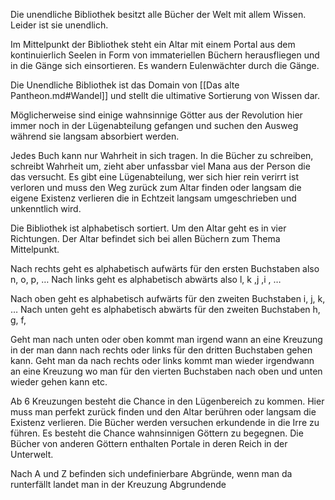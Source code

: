 
Die unendliche Bibliothek besitzt alle Bücher der Welt mit allem Wissen. Leider ist sie unendlich.

Im Mittelpunkt der Bibliothek steht ein Altar mit einem Portal aus dem kontinuierlich Seelen in Form von immateriellen Büchern herausfliegen und in die Gänge sich einsortieren. Es wandern Eulenwächter durch die Gänge.

Die Unendliche Bibliothek ist das Domain von [[Das alte Pantheon.md#Wandel]] und stellt die ultimative Sortierung von Wissen dar.

Möglicherweise sind einige wahnsinnige Götter aus der Revolution hier immer noch in der Lügenabteilung gefangen und suchen den Ausweg während sie langsam absorbiert werden.

Jedes Buch kann nur Wahrheit in sich tragen. In die Bücher zu schreiben, schreibt Wahrheit um, zieht aber unfassbar viel Mana aus der Person die das versucht.
Es gibt eine Lügenabteilung, wer sich hier rein verirrt ist verloren und muss den Weg zurück zum Altar finden oder langsam die eigene Existenz verlieren die in Echtzeit langsam umgeschrieben und unkenntlich wird.

Die Bibliothek ist alphabetisch sortiert.
Um den Altar geht es in vier Richtungen.
Der Altar befindet sich bei allen Büchern zum Thema Mittelpunkt.

Nach rechts geht es alphabetisch aufwärts für den ersten Buchstaben also n, o, p, …
Nach links geht es alphabetisch abwärts also l, k ,j ,i , …

Nach oben geht es alphabetisch aufwärts für den zweiten Buchstaben i, j, k, …
Nach unten geht es alphabetisch abwärts für den zweiten Buchstaben h, g, f,

Geht man nach unten oder oben kommt man irgend wann an eine Kreuzung in der man dann nach rechts oder links für den dritten Buchstaben gehen kann. Geht man da nach rechts oder links kommt man wieder irgendwann an eine Kreuzung wo man für den vierten Buchstaben nach oben und unten wieder gehen kann etc.

Ab 6 Kreuzungen besteht die Chance in den Lügenbereich zu kommen. Hier muss man perfekt zurück finden und den Altar berühren oder langsam die Existenz verlieren. Die Bücher werden versuchen erkundende in die Irre zu führen. Es besteht die Chance wahnsinnigen Göttern zu begegnen.
Die Bücher von anderen Göttern enthalten Portale in deren Reich in der Unterwelt.

Nach A und Z befinden sich undefinierbare Abgründe, wenn man da runterfällt landet man in der Kreuzung Abgrundende